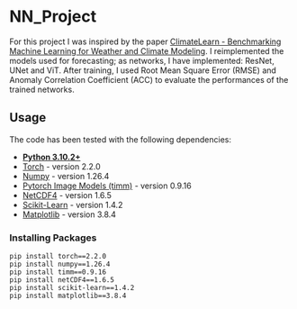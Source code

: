 # NN_Project
For this project I was inspired by the paper [ClimateLearn - Benchmarking Machine Learning for Weather and Climate Modeling](https://arxiv.org/pdf/2307.01909.pdf#:~:text=ClimateLearn%20supports%20data%20pre%2D%20processing,weather%20forecasting%2C%20downscaling%2C%20and%20climate). I reimplemented the models used for forecasting; as networks, I have implemented: ResNet, UNet and ViT. After training, I used Root Mean Square Error (RMSE) and Anomaly Correlation Coefficient (ACC) to evaluate the performances of the trained networks.

## Usage
The code has been tested with the following dependencies:
* [**Python 3.10.2+**](https://www.python.org/)
* [Torch](https://pytorch.org/) - version 2.2.0
* [Numpy](https://scipy.org/install.html) - version 1.26.4
* [Pytorch Image Models (timm)](https://timm.fast.ai/) - version 0.9.16
* [NetCDF4](https://unidata.github.io/netcdf4-python/) - version 1.6.5
* [Scikit-Learn](https://scikit-learn.org/stable/install.html) - version 1.4.2
* [Matplotlib](https://matplotlib.org/stable/users/installing/index.html#installation) - version 3.8.4

### Installing Packages
```
pip install torch==2.2.0
pip install numpy==1.26.4
pip install timm==0.9.16
pip install netCDF4==1.6.5
pip install scikit-learn==1.4.2
pip install matplotlib==3.8.4
```
